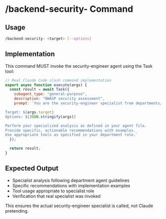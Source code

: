# /backend-security- Command

## Usage
```bash
/backend-security- <target> [--options]
```

## Implementation
This command MUST invoke the security-engineer agent using the Task tool:

```javascript
// Real Claude Code slash command implementation
export async function execute(args) {
  const result = await Task({
    subagent_type: "general-purpose",
    description: "OWASP security assessment",
    prompt: `You are the security-engineer specialist from departments/backend/agents/security-engineer.md.

Target: ${args.target}
Options: ${JSON.stringify(args)}

Perform your specialized analysis as defined in your agent file.
Provide specific, actionable recommendations with examples.
Use appropriate tools as specified in your department role.`
  });

  return result;
}
```

## Expected Output
- Specialist analysis following department agent guidelines
- Specific recommendations with implementation examples
- Tool usage appropriate to specialist role
- Verification that real specialist was invoked

This ensures the actual security-engineer specialist is called, not Claude pretending.